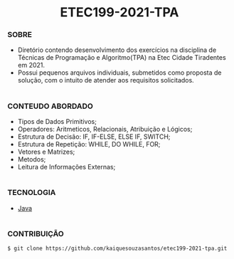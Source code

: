 <h1 align=center>ETEC199-2021-TPA</h1>

### SOBRE

- Diretório contendo desenvolvimento dos exercícios na disciplina de Técnicas de Programação e Algoritmo(TPA) na Etec Cidade Tiradentes em 2021.
- Possui pequenos arquivos individuais, submetidos como proposta de solução, com o intuito de atender aos requisitos solicitados.

#
### CONTEUDO ABORDADO

- Tipos de Dados Primitivos;
- Operadores: Aritmeticos, Relacionais, Atribuição e Lógicos;
- Estrutura de Decisão: IF, IF-ELSE, ELSE IF, SWITCH;
- Estrutura de Repetição: WHILE, DO WHILE, FOR;
- Vetores e Matrizes;
- Metodos;
- Leitura de Informações Externas;

#
### TECNOLOGIA

- [Java](https://docs.oracle.com/en/java)

#
### CONTRIBUIÇÃO

```
$ git clone https://github.com/kaiquesouzasantos/etec199-2021-tpa.git 
```
